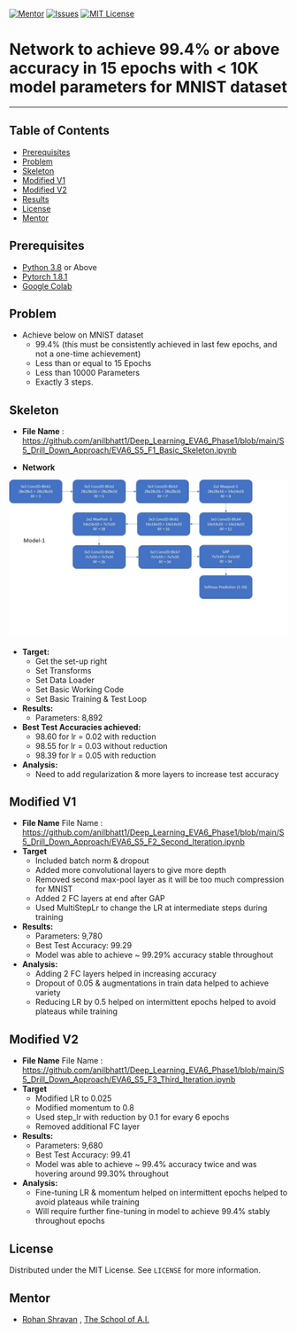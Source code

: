 <!-- PROJECT SHIELDS -->
<!--
*** I'm using markdown "reference style" links for readability.
*** Reference links are enclosed in brackets [ ] instead of parentheses ( ).
*** See the bottom of this document for the declaration of the reference variables
*** for contributors-url, forks-url, etc. This is an optional, concise syntax you may use.
*** https://www.markdownguide.org/basic-syntax/#reference-style-links
-->
[![Mentor][mentor-shield]][mentor-url]
[![Issues][issues-shield]][issues-url]
[![MIT License][license-shield]][license-url]

# Network to achieve 99.4% or above accuracy in 15 epochs with < 10K model parameters for MNIST dataset
________

<!-- TABLE OF CONTENTS -->
## Table of Contents

* [Prerequisites](#prerequisites)
* [Problem](#Problem)
* [Skeleton](#Skeleton)
* [Modified V1](#Modified-V1)
* [Modified V2](#Modified-V2)
* [Results](#Results)
* [License](#license)
* [Mentor](#mentor)

## Prerequisites

* [Python 3.8](https://www.python.org/downloads/) or Above
* [Pytorch 1.8.1](https://pytorch.org/)  
* [Google Colab](https://colab.research.google.com/)

<!-- Problem -->
## Problem
- Achieve below on MNIST dataset
  - 99.4% (this must be consistently achieved in last few epochs, and not a one-time achievement)
  - Less than or equal to 15 Epochs
  - Less than 10000 Parameters 
  - Exactly 3 steps.

<!-- Skeleton -->
## Skeleton

- **File Name** : https://github.com/anilbhatt1/Deep_Learning_EVA6_Phase1/blob/main/S5_Drill_Down_Approach/EVA6_S5_F1_Basic_Skeleton.ipynb

- **Network**
 
![Ntwk1](https://github.com/anilbhatt1/Deep_Learning_EVA6_Phase1/blob/main/S5_Drill_Down_Approach/Model1.jpg)

- **Target:**
  - Get the set-up right
  - Set Transforms
  - Set Data Loader
  - Set Basic Working Code
  - Set Basic Training  & Test Loop
- **Results:**
  - Parameters: 8,892
- **Best Test Accuracies achieved:**
  - 98.60 for lr = 0.02 with reduction
  - 98.55 for lr = 0.03 without reduction
  - 98.39 for lr = 0.05 with reduction
- **Analysis:**
  - Need to add regularization & more layers to increase test accuracy

<!-- Modified-V1 -->
## Modified V1

- **File Name**
File Name : https://github.com/anilbhatt1/Deep_Learning_EVA6_Phase1/blob/main/S5_Drill_Down_Approach/EVA6_S5_F2_Second_Iteration.ipynb
- **Target**
  - Included batch norm & dropout
  - Added more convolutional layers to give more depth
  - Removed second max-pool layer as it will be too much compression for MNIST
  - Added 2 FC layers at end after GAP
  -	Used MultiStepLr to change the LR at intermediate steps during training
- **Results:**
  -	Parameters: 9,780
  -	Best Test Accuracy: 99.29
  - Model was able to achieve ~ 99.29% accuracy stable throughout
- **Analysis:**
  -	Adding 2 FC layers helped in increasing accuracy
  - Dropout of 0.05 & augmentations in train data helped to achieve variety
  - Reducing LR by 0.5 helped on intermittent epochs helped to avoid plateaus while training

<!-- Modified-V2 -->
## Modified V2

- **File Name**
File Name : https://github.com/anilbhatt1/Deep_Learning_EVA6_Phase1/blob/main/S5_Drill_Down_Approach/EVA6_S5_F3_Third_Iteration.ipynb
- **Target**
  - Modified LR to 0.025
  - Modified momentum to 0.8
  - Used step_lr with reduction by 0.1 for evary 6 epochs
  - Removed additional FC layer
- **Results:**
  -	Parameters: 9,680
  -	Best Test Accuracy: 99.41
  - Model was able to achieve ~ 99.4% accuracy twice and was hovering around 99.30% throughout
- **Analysis:**
  - Fine-tuning LR & momentum helped on intermittent epochs helped to avoid plateaus while training
  - Will require further fine-tuning in model to achieve 99.4% stably throughout epochs

<!-- LICENSE -->
## License

Distributed under the MIT License. See `LICENSE` for more information.

<!-- MENTOR -->
## Mentor

* [Rohan Shravan](https://www.linkedin.com/in/rohanshravan/) , [The School of A.I.](https://theschoolof.ai/)

<!-- MARKDOWN LINKS & IMAGES -->
<!-- https://www.markdownguide.org/basic-syntax/#reference-style-links -->
[mentor-shield]: https://img.shields.io/badge/Mentor-mentor-yellowgreen
[mentor-url]: https://www.linkedin.com/in/rohanshravan/
[forks-shield]: https://img.shields.io/github/forks/othneildrew/Best-README-Template.svg?style=flat-square
[forks-url]: https://github.com/othneildrew/Best-README-Template/network/members
[stars-shield]: https://img.shields.io/github/stars/othneildrew/Best-README-Template.svg?style=flat-square
[stars-url]: https://github.com/othneildrew/Best-README-Template/stargazers
[issues-shield]: https://img.shields.io/github/issues/othneildrew/Best-README-Template.svg?style=flat-square
[issues-url]: https://github.com/othneildrew/Best-README-Template/issues
[license-shield]: https://img.shields.io/github/license/othneildrew/Best-README-Template.svg?style=flat-square
[license-url]: https://github.com/anilbhatt1/Deep_Learning_EVA4_Phase2/blob/master/LICENSE.txt
[linkedin-shield]: https://img.shields.io/badge/-LinkedIn-black.svg?style=flat-square&logo=linkedin&colorB=555






